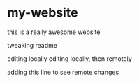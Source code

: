 # my-website

this is a really awesome website

tweaking readme

editing locally
editing locally, then remotely

adding this line to see remote changes
